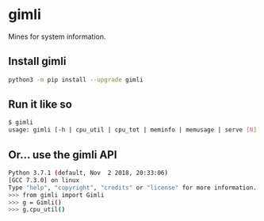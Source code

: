 # gimli
Mines for system information.

## Install gimli
```bash
python3 -m pip install --upgrade gimli
```

## Run it like so
```bash
$ gimli
usage: gimli [-h | cpu_util | cpu_tot | meminfo | memusage | serve [N] | watch]
```

## Or... use the gimli API
```bash
Python 3.7.1 (default, Nov  2 2018, 20:33:06) 
[GCC 7.3.0] on linux
Type "help", "copyright", "credits" or "license" for more information.
>>> from gimli import Gimli
>>> g = Gimli()
>>> g.cpu_util()
```
